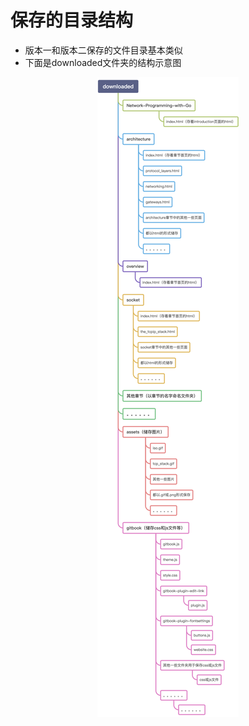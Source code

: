 # 保存的目录结构

- 版本一和版本二保存的文件目录基本类似
- 下面是downloaded文件夹的结构示意图

<div align=center><img src="../images/31.png"/></div>